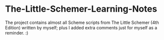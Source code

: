 # The-Little-Schemer-Learning-Notes
The project contains almost all Scheme scripts from The Little Schemer (4th Edition) written by myself; plus I added extra comments just for myself as a reminder. :)
